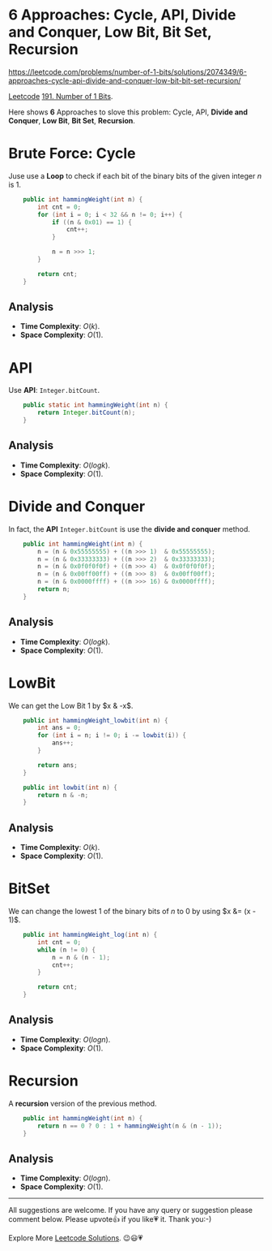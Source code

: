# 6 Approaches: Cycle, API, Divide and Conquer, Low Bit, Bit Set, Recursion

https://leetcode.com/problems/number-of-1-bits/solutions/2074349/6-approaches-cycle-api-divide-and-conquer-low-bit-bit-set-recursion/

[Leetcode](https://leetcode.com/) [191. Number of 1 Bits](https://leetcode.com/problems/number-of-1-bits/).

Here shows **6** Approaches to slove this problem: Cycle, API, **Divide and Conquer**, **Low Bit**, **Bit Set**, **Recursion**.


# Brute Force: Cycle

Juse use a **Loop** to check if each bit of the binary bits of the given integer $n$ is $1$.

```java
    public int hammingWeight(int n) {
        int cnt = 0;
        for (int i = 0; i < 32 && n != 0; i++) {
            if ((n & 0x01) == 1) {
                cnt++;
            }

            n = n >>> 1;
        }

        return cnt;
    }
```

## Analysis

- **Time Complexity**: $O(k)$.
- **Space Complexity**: $O(1)$.


# API

Use **API**: $\texttt{Integer.bitCount}$.

```java
    public static int hammingWeight(int n) {
        return Integer.bitCount(n);
    }
```

## Analysis

- **Time Complexity**: $O(logk)$.
- **Space Complexity**: $O(1)$.


# Divide and Conquer

In fact, the **API** $\texttt{Integer.bitCount}$ is use the **divide and conquer** method.  

```java
    public int hammingWeight(int n) {
        n = (n & 0x55555555) + ((n >>> 1)  & 0x55555555);
        n = (n & 0x33333333) + ((n >>> 2)  & 0x33333333);
        n = (n & 0x0f0f0f0f) + ((n >>> 4)  & 0x0f0f0f0f);
        n = (n & 0x00ff00ff) + ((n >>> 8)  & 0x00ff00ff);
        n = (n & 0x0000ffff) + ((n >>> 16) & 0x0000ffff);
        return n;
    }
```

## Analysis

- **Time Complexity**: $O(logk)$.
- **Space Complexity**: $O(1)$.


# LowBit

We can get the Low Bit $1$ by $x & -x$. 

```java
    public int hammingWeight_lowbit(int n) {
        int ans = 0;
        for (int i = n; i != 0; i -= lowbit(i)) {
            ans++;
        }

        return ans;
    }

    public int lowbit(int n) {
        return n & -n;
    }
```

## Analysis

- **Time Complexity**: $O(k)$.
- **Space Complexity**: $O(1)$.


# BitSet 

We can change the lowest $1$ of the binary bits of $n$ to $0$ by using $x &= (x - 1)$. 

```java
    public int hammingWeight_log(int n) {
        int cnt = 0;
        while (n != 0) {
            n = n & (n - 1);
            cnt++;
        }

        return cnt;
    }
```

## Analysis

- **Time Complexity**: $O(logn)$.
- **Space Complexity**: $O(1)$.


# Recursion

A **recursion** version of the previous method.

```java
    public int hammingWeight(int n) {
        return n == 0 ? 0 : 1 + hammingWeight(n & (n - 1));
    }
```

## Analysis

- **Time Complexity**: $O(logn)$.
- **Space Complexity**: $O(1)$.


------------

All suggestions are welcome. 
If you have any query or suggestion please comment below.
Please upvote👍 if you like💗 it. Thank you:-)

Explore More [Leetcode Solutions](https://leetcode.com/discuss/general-discussion/1868912/My-Leetcode-Solutions-All-In-One). 😉😃💗


